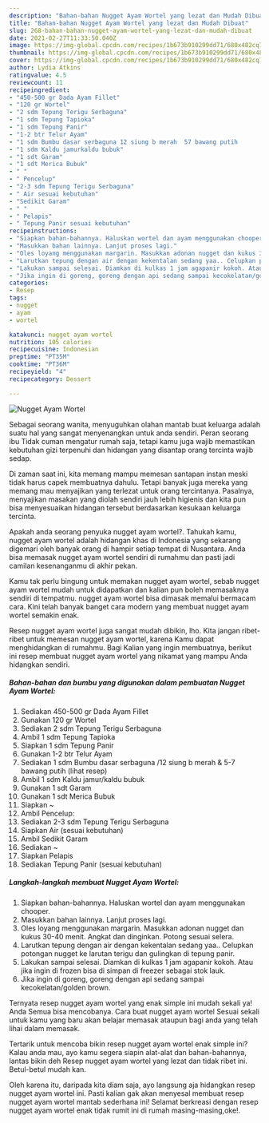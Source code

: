 ```yaml
---
description: "Bahan-bahan Nugget Ayam Wortel yang lezat dan Mudah Dibuat"
title: "Bahan-bahan Nugget Ayam Wortel yang lezat dan Mudah Dibuat"
slug: 268-bahan-bahan-nugget-ayam-wortel-yang-lezat-dan-mudah-dibuat
date: 2021-02-27T11:33:50.040Z
image: https://img-global.cpcdn.com/recipes/1b673b910299dd71/680x482cq70/nugget-ayam-wortel-foto-resep-utama.jpg
thumbnail: https://img-global.cpcdn.com/recipes/1b673b910299dd71/680x482cq70/nugget-ayam-wortel-foto-resep-utama.jpg
cover: https://img-global.cpcdn.com/recipes/1b673b910299dd71/680x482cq70/nugget-ayam-wortel-foto-resep-utama.jpg
author: Lydia Atkins
ratingvalue: 4.5
reviewcount: 11
recipeingredient:
- "450-500 gr Dada Ayam Fillet"
- "120 gr Wortel"
- "2 sdm Tepung Terigu Serbaguna"
- "1 sdm Tepung Tapioka"
- "1 sdm Tepung Panir"
- "1-2 btr Telur Ayam"
- "1 sdm Bumbu dasar serbaguna 12 siung b merah  57 bawang putih           lihat resep"
- "1 sdm Kaldu jamurkaldu bubuk"
- "1 sdt Garam"
- "1 sdt Merica Bubuk"
- " "
- " Pencelup"
- "2-3 sdm Tepung Terigu Serbaguna"
- " Air sesuai kebutuhan"
- "Sedikit Garam"
- " "
- " Pelapis"
- " Tepung Panir sesuai kebutuhan"
recipeinstructions:
- "Siapkan bahan-bahannya. Haluskan wortel dan ayam menggunakan chooper."
- "Masukkan bahan lainnya. Lanjut proses lagi."
- "Oles loyang menggunakan margarin. Masukkan adonan nugget dan kukus 30-40 menit. Angkat dan dinginkan. Potong sesuai selera."
- "Larutkan tepung dengan air dengan kekentalan sedang yaa.. Celupkan potongan nugget ke larutan terigu dan gulingkan di tepung panir."
- "Lakukan sampai selesai. Diamkan di kulkas 1 jam agapanir kokoh. Atau jika ingin di frozen bisa di simpan di freezer sebagai stok lauk."
- "Jika ingin di goreng, goreng dengan api sedang sampai kecokelatan/golden brown."
categories:
- Resep
tags:
- nugget
- ayam
- wortel

katakunci: nugget ayam wortel 
nutrition: 105 calories
recipecuisine: Indonesian
preptime: "PT35M"
cooktime: "PT36M"
recipeyield: "4"
recipecategory: Dessert

---
```



![Nugget Ayam Wortel](https://img-global.cpcdn.com/recipes/1b673b910299dd71/680x482cq70/nugget-ayam-wortel-foto-resep-utama.jpg)

Sebagai seorang wanita, menyuguhkan olahan mantab buat keluarga adalah suatu hal yang sangat menyenangkan untuk anda sendiri. Peran seorang ibu Tidak cuman mengatur rumah saja, tetapi kamu juga wajib memastikan kebutuhan gizi terpenuhi dan hidangan yang disantap orang tercinta wajib sedap.

Di zaman  saat ini, kita memang mampu memesan santapan instan meski tidak harus capek membuatnya dahulu. Tetapi banyak juga mereka yang memang mau menyajikan yang terlezat untuk orang tercintanya. Pasalnya, menyajikan masakan yang diolah sendiri jauh lebih higienis dan kita pun bisa menyesuaikan hidangan tersebut berdasarkan kesukaan keluarga tercinta. 



Apakah anda seorang penyuka nugget ayam wortel?. Tahukah kamu, nugget ayam wortel adalah hidangan khas di Indonesia yang sekarang digemari oleh banyak orang di hampir setiap tempat di Nusantara. Anda bisa memasak nugget ayam wortel sendiri di rumahmu dan pasti jadi camilan kesenanganmu di akhir pekan.

Kamu tak perlu bingung untuk memakan nugget ayam wortel, sebab nugget ayam wortel mudah untuk didapatkan dan kalian pun boleh memasaknya sendiri di tempatmu. nugget ayam wortel bisa dimasak memalui bermacam cara. Kini telah banyak banget cara modern yang membuat nugget ayam wortel semakin enak.

Resep nugget ayam wortel juga sangat mudah dibikin, lho. Kita jangan ribet-ribet untuk memesan nugget ayam wortel, karena Kamu dapat menghidangkan di rumahmu. Bagi Kalian yang ingin membuatnya, berikut ini resep membuat nugget ayam wortel yang nikamat yang mampu Anda hidangkan sendiri.

<!--inarticleads1-->

##### Bahan-bahan dan bumbu yang digunakan dalam pembuatan Nugget Ayam Wortel:

1. Sediakan 450-500 gr Dada Ayam Fillet
1. Gunakan 120 gr Wortel
1. Sediakan 2 sdm Tepung Terigu Serbaguna
1. Ambil 1 sdm Tepung Tapioka
1. Siapkan 1 sdm Tepung Panir
1. Gunakan 1-2 btr Telur Ayam
1. Sediakan 1 sdm Bumbu dasar serbaguna /12 siung b merah &amp; 5-7 bawang putih           (lihat resep)
1. Ambil 1 sdm Kaldu jamur/kaldu bubuk
1. Gunakan 1 sdt Garam
1. Gunakan 1 sdt Merica Bubuk
1. Siapkan  ~
1. Ambil  Pencelup:
1. Sediakan 2-3 sdm Tepung Terigu Serbaguna
1. Siapkan  Air (sesuai kebutuhan)
1. Ambil Sedikit Garam
1. Sediakan  ~
1. Siapkan  Pelapis
1. Sediakan  Tepung Panir (sesuai kebutuhan)




<!--inarticleads2-->

##### Langkah-langkah membuat Nugget Ayam Wortel:

1. Siapkan bahan-bahannya. Haluskan wortel dan ayam menggunakan chooper.
1. Masukkan bahan lainnya. Lanjut proses lagi.
1. Oles loyang menggunakan margarin. Masukkan adonan nugget dan kukus 30-40 menit. Angkat dan dinginkan. Potong sesuai selera.
1. Larutkan tepung dengan air dengan kekentalan sedang yaa.. Celupkan potongan nugget ke larutan terigu dan gulingkan di tepung panir.
1. Lakukan sampai selesai. Diamkan di kulkas 1 jam agapanir kokoh. Atau jika ingin di frozen bisa di simpan di freezer sebagai stok lauk.
1. Jika ingin di goreng, goreng dengan api sedang sampai kecokelatan/golden brown.




Ternyata resep nugget ayam wortel yang enak simple ini mudah sekali ya! Anda Semua bisa mencobanya. Cara buat nugget ayam wortel Sesuai sekali untuk kamu yang baru akan belajar memasak ataupun bagi anda yang telah lihai dalam memasak.

Tertarik untuk mencoba bikin resep nugget ayam wortel enak simple ini? Kalau anda mau, ayo kamu segera siapin alat-alat dan bahan-bahannya, lantas bikin deh Resep nugget ayam wortel yang lezat dan tidak ribet ini. Betul-betul mudah kan. 

Oleh karena itu, daripada kita diam saja, ayo langsung aja hidangkan resep nugget ayam wortel ini. Pasti kalian gak akan menyesal membuat resep nugget ayam wortel mantab sederhana ini! Selamat berkreasi dengan resep nugget ayam wortel enak tidak rumit ini di rumah masing-masing,oke!.

